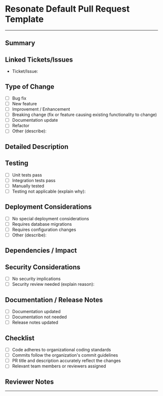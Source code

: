 # Resonate Default Pull Request Template

---

## Summary
<!-- Provide a concise summary of your changes. -->

## Linked Tickets/Issues
<!-- List any linked Jira tickets, GitHub Issues, or related documents. -->
- Ticket/Issue:

## Type of Change
<!-- Select the type(s) of change you have introduced -->
- [ ] Bug fix
- [ ] New feature
- [ ] Improvement / Enhancement
- [ ] Breaking change (fix or feature causing existing functionality to change)
- [ ] Documentation update
- [ ] Refactor
- [ ] Other (describe):

## Detailed Description
<!-- Explain your implementation details and why you chose this solution -->

## Testing
<!-- Explain how your changes were tested (manual tests, automated tests, environments tested, etc.) -->
- [ ] Unit tests pass
- [ ] Integration tests pass
- [ ] Manually tested
- [ ] Testing not applicable (explain why):

## Deployment Considerations
<!-- Outline any special considerations for deployment -->
- [ ] No special deployment considerations
- [ ] Requires database migrations
- [ ] Requires configuration changes
- [ ] Other (describe):

## Dependencies / Impact
<!-- Describe any dependencies your PR has on other teams, systems, or components -->

## Security Considerations
<!-- Note if the changes introduce any security concerns or considerations -->
- [ ] No security implications
- [ ] Security review needed (explain reason):

## Documentation / Release Notes
<!-- Indicate if documentation updates are needed -->
- [ ] Documentation updated
- [ ] Documentation not needed
- [ ] Release notes updated

## Checklist
<!-- Ensure the following tasks are complete -->
- [ ] Code adheres to organizational coding standards
- [ ] Commits follow the organization's commit guidelines
- [ ] PR title and description accurately reflect the changes
- [ ] Relevant team members or reviewers assigned

## Reviewer Notes
<!-- Anything specific you'd like reviewers to focus on? -->

---
